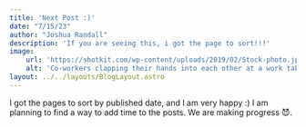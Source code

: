 ```yaml
---
title: 'Next Post :)'
date: "7/15/23"
author: "Joshua Randall"
description: 'If you are seeing this, i got the page to sort!!!'
image:
    url: 'https://shotkit.com/wp-content/uploads/2019/02/Stock-photo.jpg'
    alt: 'Co-workers clapping their hands into each other at a work table'
layout: ../../layouts/BlogLayout.astro
---
```


I got the pages to sort by published date, and I am very happy :) I am planning to find a way to add time to the posts. We are making progress 😈.